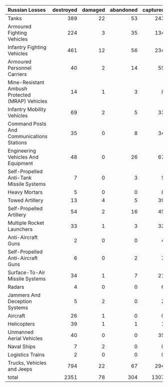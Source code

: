 | Russian Losses                                   |   destroyed |   damaged |   abandoned |   captured |   total |
|:-------------------------------------------------|------------:|----------:|------------:|-----------:|--------:|
| Tanks                                            |         389 |        22 |          53 |        243 |     707 |
| Armoured Fighting Vehicles                       |         224 |         3 |          35 |        134 |     396 |
| Infantry Fighting Vehicles                       |         461 |        12 |          56 |        234 |     763 |
| Armoured Personnel Carriers                      |          40 |         2 |          14 |         55 |     111 |
| Mine-Resistant Ambush Protected  (MRAP) Vehicles |          14 |         1 |           3 |          8 |      26 |
| Infantry Mobility Vehicles                       |          69 |         2 |           5 |         33 |     109 |
| Command Posts And Communications Stations        |          35 |         0 |           8 |         34 |      77 |
| Engineering Vehicles And Equipment               |          48 |         0 |          26 |         67 |     141 |
| Self-Propelled Anti-Tank Missile Systems         |           7 |         0 |           3 |          5 |      15 |
| Heavy Mortars                                    |           5 |         0 |           0 |          8 |      13 |
| Towed Artillery                                  |          13 |         4 |           5 |         39 |      61 |
| Self-Propelled Artillery                         |          54 |         2 |          16 |         45 |     117 |
| Multiple Rocket Launchers                        |          33 |         1 |           3 |         32 |      69 |
| Anti-Aircraft Guns                               |           2 |         0 |           0 |          4 |       6 |
| Self-Propelled Anti-Aircraft Guns                |           6 |         0 |           2 |          7 |      15 |
| Surface-To-Air Missile Systems                   |          34 |         1 |           7 |         21 |      63 |
| Radars                                           |           4 |         0 |           0 |          6 |      10 |
| Jammers And Deception Systems                    |           5 |         2 |           0 |          2 |       9 |
| Aircraft                                         |          26 |         1 |           0 |          0 |      27 |
| Helicopters                                      |          39 |         1 |           1 |          1 |      42 |
| Unmanned Aerial Vehicles                         |          40 |         0 |           0 |         35 |      75 |
| Naval Ships                                      |           7 |         2 |           0 |          0 |       9 |
| Logistics Trains                                 |           2 |         0 |           0 |          0 |       2 |
| Trucks, Vehicles and Jeeps                       |         794 |        22 |          67 |        294 |    1177 |
| total                                            |        2351 |        78 |         304 |       1307 |    4040 |